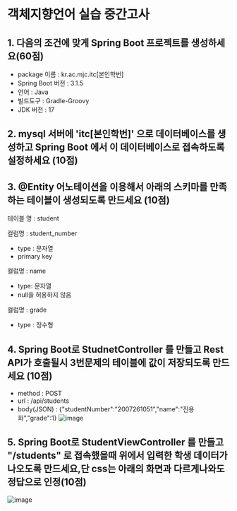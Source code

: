 # 객체지향언어 실습 중간고사

## 1. 다음의 조건에 맞게 Spring Boot 프로젝트를 생성하세요(60점)
- package 이름 : kr.ac.mjc.itc[본인학번]
- Spring Boot 버전 : 3.1.5
- 언어 : Java
- 빌드도구 : Gradle-Groovy
- JDK 버전 : 17

  
## 2. mysql 서버에 'itc[본인학번]' 으로 데이터베이스를 생성하고 Spring Boot 에서 이 데이터베이스로 접속하도록 설정하세요 (10점)

## 3. @Entity 어노테이션을 이용해서 아래의 스키마를 만족하는 테이블이 생성되도록 만드세요 (10점)
테이블 명 : student

컬럼명 : student_number
- type : 문자열
- primary key

컬럼명 : name
- type: 문자열
- null을 허용하지 않음

컬럼명 : grade
- type : 정수형



## 4. Spring Boot로 StudnetController 를 만들고 Rest API가 호출될시 3번문제의 테이블에 값이 저장되도록 만드세요 (10점)
- method : POST
- url : /api/students
- body(JSON) : {"studentNumber":"2007261051","name":"진용화","grade":1}
![image](https://github.com/JinYongHwa/sprintboot-midterm1/assets/21700482/65c4a732-2088-44e6-915b-88203f7c5df3)


## 5. Spring Boot로 StudentViewController 를 만들고 "/students" 로 접속했을때  위에서 입력한 학생 데이터가 나오도록 만드세요,단 css는 아래의 화면과 다르게나와도 정답으로 인정(10점)
![image](https://github.com/JinYongHwa/sprintboot-midterm1/assets/21700482/108430a7-9077-41d1-9105-5fcd3707e84b)




